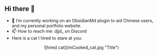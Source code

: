 ## Hi there 👋

- 🔭 I’m currently working on an ObsidianMd plugin to aid Chinese users, and my personal portfolio website.
- 📫 How to reach me: djjd_ on Discord
- Here is a cat I hired to stare at you:

<div align = 'center'>  
![hired cat](imCooked_cat.jpg "Title")
</div>

<!--
**kiwidisco/kiwidisco** is a ✨ _special_ ✨ repository because its `README.md` (this file) appears on your GitHub profile.

Here are some ideas to get you started:

- 🔭 I’m currently working on ...
- 🌱 I’m currently learning ...
- 👯 I’m looking to collaborate on ...
- 🤔 I’m looking for help with ...
- 💬 Ask me about ...
- 📫 How to reach me: ...
- 😄 Pronouns: ...
- ⚡ Fun fact: ...
-->
